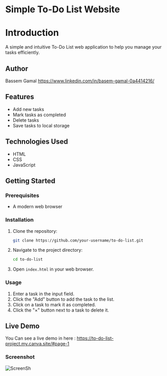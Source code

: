 # Simple To-Do List Website

# Introduction
A simple and intuitive To-Do List web application to help you manage your tasks efficiently.

## Author
Bassem Gamal 
https://www.linkedin.com/in/basem-gamal-0a4414216/

## Features

- Add new tasks
- Mark tasks as completed
- Delete tasks
- Save tasks to local storage

## Technologies Used

- HTML
- CSS
- JavaScript

## Getting Started

### Prerequisites

- A modern web browser

### Installation

1. Clone the repository:
    ```sh
    git clone https://github.com/your-username/to-do-list.git
    ```
2. Navigate to the project directory:
    ```sh
    cd to-do-list
    ```
3. Open `index.html` in your web browser.

### Usage

1. Enter a task in the input field.
2. Click the "Add" button to add the task to the list.
3. Click on a task to mark it as completed.
4. Click the "×" button next to a task to delete it.

## Live Demo

You Can see a live demo in here : https://to-do-list-project.my.canva.site/#page-1

### Screenshot 

![ScreenSh](https://github.com/user-attachments/assets/c024ea57-d8b5-4000-bfeb-cc1255f58fbd)
